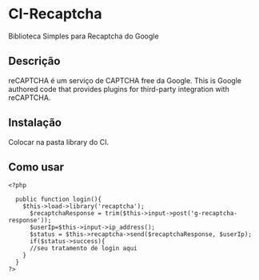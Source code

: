 # CI-Recaptcha
Biblioteca Simples para Recaptcha do Google


## Descrição

reCAPTCHA é um serviço de CAPTCHA free da Google.
This is Google authored code that provides plugins for third-party integration
with reCAPTCHA.

## Instalação

Colocar na pasta library do CI.

## Como usar

```
<?php
  
  public function login(){
    $this->load->library('recaptcha');
	  $recaptchaResponse = trim($this->input->post('g-recaptcha-response'));
	  $userIp=$this->input->ip_address();			
	  $status = $this->recaptcha->send($recaptchaResponse, $userIp);			
	  if($status->success){   
      //seu tratamento de login aqui
    }
  }
?>
```
